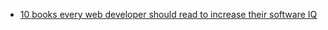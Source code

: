 * [10 books every web developer should read to increase their software IQ](https://sdtimes.com/webdev/10-books-every-web-developer-read-increase-software-iq/)
